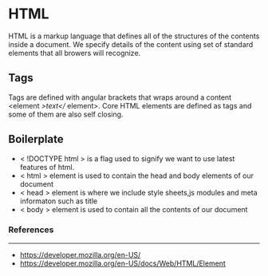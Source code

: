 # HTML

HTML is a markup language that defines all of the structures of the contents inside a document. We specify details of the content using set of standard elements that all browers will recognize.

## Tags
Tags are defined with angular brackets that wraps around a content <element *>text</* element>. Core HTML elements are defined as tags and some of them are also self closing.

## Boilerplate
- < !DOCTYPE html > is a flag used to signify we want to use latest features of html. 
- < html > element is used to contain the head and body elements of our document 
- < head > element is where we include style sheets,js modules and meta informaton such as title
- < body > element is used to contain all the contents of our document
### References
  ---
  - https://developer.mozilla.org/en-US/ 
  - https://developer.mozilla.org/en-US/docs/Web/HTML/Element
